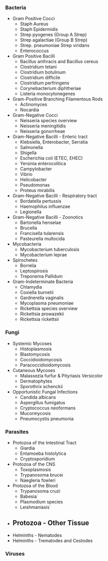 ### Bacteria
- Gram Positive Cocci
	- Staph Aureus
	- Staph Epidermidis
	- Strep pyogenes (Group A Strep)
	- Strep agalactiae (Group B Strep)
	- Strep. pneumoniae Strep viridans
	- Enterococcus
- Gram Positive Bacilli
	- Bacillus anthracis and Bacillus cereus
	- Clostridium tetani
	- Clostridium botulinum
	- Clostridium difficile
	- Clostridium perfringens
	- Corynebacterium diphtheriae
	- Listeria monocytonegenes
- Gram-Positive Branching Filamentous Rods
	- Actinomyces
	- Nocardia
- Gram-Negative Cocci
	- Neisseria species overview
	- Neisseria meningitidis
	- Neisseria gonorrheae
- Gram-Negative Bacilli - Enteric tract
	- Klebsiella, Enterobacter, Serratia
	- Salmonella
	- Shigella
	- Escherichia coli (ETEC, EHEC)
	- Yersinia enterocolitica
	- Campylobacter
	- Vibrio
	- Helicobacter
	- Pseudomonas
	- Proteus mirabilis
- Gram-Negative Bacilli - Respiratory tract
	- Bordatella pertussis
	- Haemophilus influenzae
	- Legionella
- Gram-Negative Bacilli - Zoonotics
	- Bartonella henselae
	- Brucella
	- Francisella tularensis
	- Pasteurella multocida
- Mycobacteria
	- Mycobacterium tuberculosis
	- Mycobacterium leprae
- Spirochetes
	- Borrelia
	- Leptospirosis
	- Treponema Pallidum
- Gram-Indeterminate Bacteria
	- Chlamydia
	- Coxiella burnetii
	- Gardnerella vaginalis
	- Mycoplasma pneumoniae
	- Rickettsia species overview
	- Rickettsia prowazekii
	- Rickettsia rickettsii
### Fungi
- Systemic Mycoses
	- Histoplasmosis
	- Blastomycosis
	- Coccidioidomycosis
	- Paracoccidioidomycosis
- Cutaneous Mycoses
	- Malassezia furfur & Pityriasis Versicolor
	- Dermatophytes
	- Sporothrix schenckii
- Opportunistic Fungal Infections
	- Candida albicans
	- Aspergillus fumigatus
	- Cryptococcus neoformans
	- Mucormycosis
	- Pneumocystis pneumonia
### Parasites
- Protozoa of the Intestinal Tract
	- Giardia
	- Entamoeba histolytica
	- Cryptosporidium
- Protozoa of the CNS
	- Toxoplasmosis
	- Trypanosoma brucei
	- Naegleria fowleri
- Protozoa of the Blood
	- Trypanosoma cruzi
	- Babesia`
	- Plasmodium species
	- Leishmaniasis`
- Protozoa - Other Tissue
	- 
- Helminths - Nematodes
- Helminths - Trematodes and Cestodes
### Viruses
